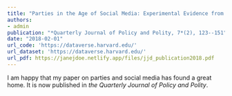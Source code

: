 ```yaml
---
title: "Parties in the Age of Social Media: Experimental Evidence from the Field"
authors:
- admin
publication: "*Quarterly Journal of Policy and Polity, 7*(2), 123--151"
date: "2018-02-01"
url_code: 'https://dataverse.harvard.edu/'
url_dataset: 'https://dataverse.harvard.edu/'
url_pdf: https://janejdoe.netlify.app/files/jjd_publication2018.pdf
---
```


I am happy that my paper on parties and social media has found a great home. It is now published in *the Quarterly Journal of Policy and Polity*.
